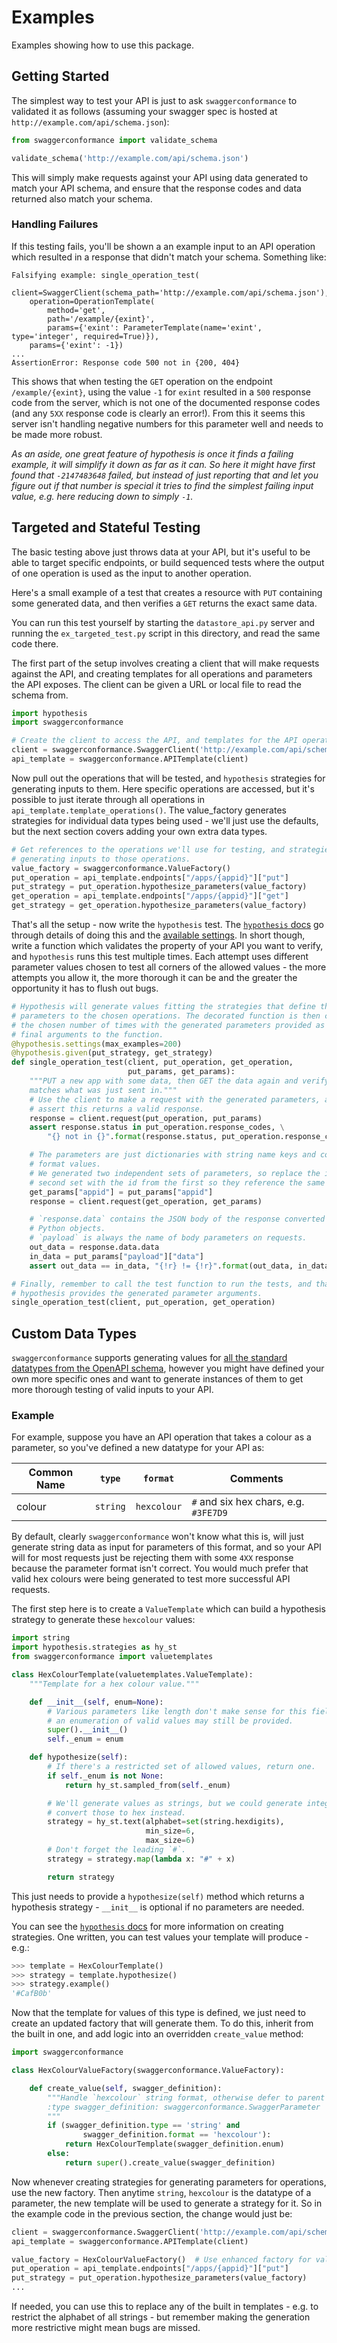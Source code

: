 # Examples

Examples showing how to use this package.

## Getting Started

The simplest way to test your API is just to ask `swaggerconformance` to validated it as follows (assuming your swagger spec is hosted at `http://example.com/api/schema.json`):

```python
from swaggerconformance import validate_schema

validate_schema('http://example.com/api/schema.json')
```

This will simply make requests against your API using data generated to match your API schema, and ensure that the response codes and data returned also match your schema.

### Handling Failures

If this testing fails, you'll be shown a an example input to an API operation which resulted in a response that didn't match your schema. Something like:

```
Falsifying example: single_operation_test(
    client=SwaggerClient(schema_path='http://example.com/api/schema.json'),
    operation=OperationTemplate(
        method='get',
        path='/example/{exint}',
        params={'exint': ParameterTemplate(name='exint', type='integer', required=True)}),
    params={'exint': -1})
...
AssertionError: Response code 500 not in {200, 404}
```

This shows that when testing the `GET` operation on the endpoint `/example/{exint}`, using the value `-1` for `exint` resulted in a `500` response code from the server, which is not one of the documented response codes (and any `5XX` response code is clearly an error!). From this it seems this server isn't handling negative numbers for this parameter well and needs to be made more robust.

_As an aside, one great feature of hypothesis is once it finds a failing example, it will simplify it down as far as it can. So here it might have first found that `-2147483648` failed, but instead of just reporting that and let you figure out if that number is special it tries to find the simplest failing input value, e.g. here reducing down to simply `-1`._

## Targeted and Stateful Testing

The basic testing above just throws data at your API, but it's useful to be able to target specific endpoints, or build sequenced tests where the output of one operation is used as the input to another operation.

Here's a small example of a test that creates a resource with `PUT` containing some generated data, and then verifies a `GET` returns the exact same data.

You can run this test yourself by starting the `datastore_api.py` server and running the `ex_targeted_test.py` script in this directory, and read the same code there.

The first part of the setup involves creating a client that will make requests against the API, and creating templates for all operations and parameters the API exposes. The client can be given a URL or local file to read the schema from.

```python
import hypothesis
import swaggerconformance

# Create the client to access the API, and templates for the API operations.
client = swaggerconformance.SwaggerClient('http://example.com/api/schema.json')
api_template = swaggerconformance.APITemplate(client)
```

Now pull out the operations that will be tested, and `hypothesis` strategies for generating inputs to them. Here specific operations are accessed, but it's possible to just iterate through all operations in `api_template.template_operations()`. The value_factory generates strategies for individual data types being used - we'll just use the defaults, but the next section covers adding your own extra data types.

```python
# Get references to the operations we'll use for testing, and strategies for
# generating inputs to those operations.
value_factory = swaggerconformance.ValueFactory()
put_operation = api_template.endpoints["/apps/{appid}"]["put"]
put_strategy = put_operation.hypothesize_parameters(value_factory)
get_operation = api_template.endpoints["/apps/{appid}"]["get"]
get_strategy = get_operation.hypothesize_parameters(value_factory)
```

That's all the setup - now write the `hypothesis` test. The [`hypothesis` docs](http://hypothesis.readthedocs.io/en/latest/quickstart.html#writing-tests) go through details of doing this and the [available settings](http://hypothesis.readthedocs.io/en/latest/settings.html#module-hypothesis). In short though, write a function which validates the property of your API you want to verify, and `hypothesis` runs this test multiple times. Each attempt uses different parameter values chosen to test all corners of the allowed values - the more attempts you allow it, the more thorough it can be and the greater the opportunity it has to flush out bugs.

```python
# Hypothesis will generate values fitting the strategies that define the
# parameters to the chosen operations. The decorated function is then called
# the chosen number of times with the generated parameters provided as the
# final arguments to the function.
@hypothesis.settings(max_examples=200)
@hypothesis.given(put_strategy, get_strategy)
def single_operation_test(client, put_operation, get_operation,
                          put_params, get_params):
    """PUT a new app with some data, then GET the data again and verify it
    matches what was just sent in."""
    # Use the client to make a request with the generated parameters, and
    # assert this returns a valid response.
    response = client.request(put_operation, put_params)
    assert response.status in put_operation.response_codes, \
        "{} not in {}".format(response.status, put_operation.response_codes)

    # The parameters are just dictionaries with string name keys and correct
    # format values.
    # We generated two independent sets of parameters, so replace the id in the
    # second set with the id from the first so they reference the same object.
    get_params["appid"] = put_params["appid"]
    response = client.request(get_operation, get_params)

    # `response.data` contains the JSON body of the response converted to
    # Python objects.
    # `payload` is always the name of body parameters on requests.
    out_data = response.data.data
    in_data = put_params["payload"]["data"]
    assert out_data == in_data, "{!r} != {!r}".format(out_data, in_data)

# Finally, remember to call the test function to run the tests, and that
# hypothesis provides the generated parameter arguments.
single_operation_test(client, put_operation, get_operation)
```

## Custom Data Types

`swaggerconformance` supports generating values for [all the standard datatypes from the OpenAPI schema](https://github.com/OAI/OpenAPI-Specification/blob/master/versions/2.0.md#data-types), however you might have defined your own more specific ones and want to generate instances of them to get more thorough testing of valid inputs to your API.

### Example

For example, suppose you have an API operation that takes a colour as a parameter, so you've defined a new datatype for your API as:

|Common Name|`type`|`format`|Comments|
|-----------|------|--------|--------|
|colour|`string`|`hexcolour`|`#` and six hex chars, e.g. `#3FE7D9`|

By default, clearly `swaggerconformance` won't know what this is, will just generate string data as input for parameters of this format, and so your API will for most requests just be rejecting them with some `4XX` response because the parameter format isn't correct. You would much prefer that valid hex colours were being generated to test more successful API requests.

The first step here is to create a `ValueTemplate` which can build a hypothesis strategy to generate these `hexcolour` values:

```python
import string
import hypothesis.strategies as hy_st
from swaggerconformance import valuetemplates

class HexColourTemplate(valuetemplates.ValueTemplate):
    """Template for a hex colour value."""

    def __init__(self, enum=None):
        # Various parameters like length don't make sense for this field, but
        # an enumeration of valid values may still be provided.
        super().__init__()
        self._enum = enum

    def hypothesize(self):
        # If there's a restricted set of allowed values, return one.
        if self._enum is not None:
            return hy_st.sampled_from(self._enum)

        # We'll generate values as strings, but we could generate integers and
        # convert those to hex instead.
        strategy = hy_st.text(alphabet=set(string.hexdigits),
                              min_size=6,
                              max_size=6)
        # Don't forget the leading `#`.
        strategy = strategy.map(lambda x: "#" + x)

        return strategy
```

This just needs to provide a `hypothesize(self)` method which returns a hypothesis strategy - `__init__` is optional if no parameters are needed.

You can see the [`hypothesis` docs](http://hypothesis.readthedocs.io/en/latest/data.html) for more information on creating strategies. One written, you can test values your template will produce - e.g.:

```python
>>> template = HexColourTemplate()
>>> strategy = template.hypothesize()
>>> strategy.example()
'#CafB0b'
```

Now that the template for values of this type is defined, we just need to create an updated factory that will generate them. To do this, inherit from the built in one, and add logic into an overridden `create_value` method:

```python
import swaggerconformance

class HexColourValueFactory(swaggerconformance.ValueFactory):

    def create_value(self, swagger_definition):
        """Handle `hexcolour` string format, otherwise defer to parent class.
        :type swagger_definition: swaggerconformance.SwaggerParameter
        """
        if (swagger_definition.type == 'string' and
                swagger_definition.format == 'hexcolour'):
            return HexColourTemplate(swagger_definition.enum)
        else:
            return super().create_value(swagger_definition)
```

Now whenever creating strategies for generating parameters for operations, use the new factory. Then anytime `string`, `hexcolour` is the datatype of a parameter, the new template will be used to generate a strategy for it. So in the example code in the previous section, the change would just be:

```python
client = swaggerconformance.SwaggerClient('http://example.com/api/schema.json')
api_template = swaggerconformance.APITemplate(client)

value_factory = HexColourValueFactory()  # Use enhanced factory for values.
put_operation = api_template.endpoints["/apps/{appid}"]["put"]
put_strategy = put_operation.hypothesize_parameters(value_factory)
...
```

If needed, you can use this to replace any of the built in templates - e.g. to restrict the alphabet of all strings - but remember making the generation more restrictive might mean bugs are missed.
